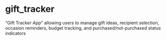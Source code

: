 # gift_tracker
“Gift Tracker App” allowing users to manage gift ideas, recipient selection, occasion reminders, budget tracking, and purchased/not-purchased status indicators
